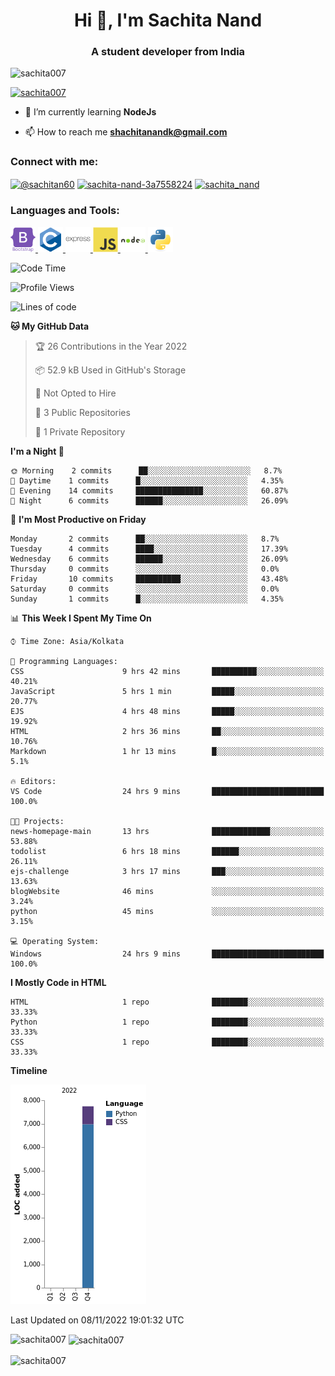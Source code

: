 <h1 align="center">Hi 👋, I'm Sachita Nand</h1>
<h3 align="center">A student developer from India</h3>

<p align="left"> <img src="https://komarev.com/ghpvc/?username=sachita007&label=Profile%20views&color=0e75b6&style=flat" alt="sachita007" /> </p>

<p align="left"> <a href="https://github.com/ryo-ma/github-profile-trophy"><img src="https://github-profile-trophy.vercel.app/?username=sachita007" alt="sachita007" /></a> </p>

- 🌱 I’m currently learning **NodeJs**

- 📫 How to reach me **shachitanandk@gmail.com**

<h3 align="left">Connect with me:</h3>
<p align="left">
<a href="https://twitter.com/@sachitan60" target="blank"><img align="center" src="https://raw.githubusercontent.com/rahuldkjain/github-profile-readme-generator/master/src/images/icons/Social/twitter.svg" alt="@sachitan60" height="30" width="40" /></a>
<a href="https://linkedin.com/in/sachita-nand-3a7558224" target="blank"><img align="center" src="https://raw.githubusercontent.com/rahuldkjain/github-profile-readme-generator/master/src/images/icons/Social/linked-in-alt.svg" alt="sachita-nand-3a7558224" height="30" width="40" /></a>
<a href="https://instagram.com/sachita_nand" target="blank"><img align="center" src="https://raw.githubusercontent.com/rahuldkjain/github-profile-readme-generator/master/src/images/icons/Social/instagram.svg" alt="sachita_nand" height="30" width="40" /></a>
</p>

<h3 align="left">Languages and Tools:</h3>
<p align="left"> <a href="https://getbootstrap.com" target="_blank" rel="noreferrer"> <img src="https://raw.githubusercontent.com/devicons/devicon/master/icons/bootstrap/bootstrap-plain-wordmark.svg" alt="bootstrap" width="40" height="40"/> </a> <a href="https://www.cprogramming.com/" target="_blank" rel="noreferrer"> <img src="https://raw.githubusercontent.com/devicons/devicon/master/icons/c/c-original.svg" alt="c" width="40" height="40"/> </a> <a href="https://expressjs.com" target="_blank" rel="noreferrer"> <img src="https://raw.githubusercontent.com/devicons/devicon/master/icons/express/express-original-wordmark.svg" alt="express" width="40" height="40"/> </a> <a href="https://developer.mozilla.org/en-US/docs/Web/JavaScript" target="_blank" rel="noreferrer"> <img src="https://raw.githubusercontent.com/devicons/devicon/master/icons/javascript/javascript-original.svg" alt="javascript" width="40" height="40"/> </a> <a href="https://nodejs.org" target="_blank" rel="noreferrer"> <img src="https://raw.githubusercontent.com/devicons/devicon/master/icons/nodejs/nodejs-original-wordmark.svg" alt="nodejs" width="40" height="40"/> </a> <a href="https://www.python.org" target="_blank" rel="noreferrer"> <img src="https://raw.githubusercontent.com/devicons/devicon/master/icons/python/python-original.svg" alt="python" width="40" height="40"/> </a> </p>

<!--START_SECTION:waka-->
![Code Time](http://img.shields.io/badge/Code%20Time-115%20hrs%209%20mins-blue)

![Profile Views](http://img.shields.io/badge/Profile%20Views-110-blue)

![Lines of code](https://img.shields.io/badge/From%20Hello%20World%20I%27ve%20Written-8%20Thousand%20lines%20of%20code-blue)

**🐱 My GitHub Data** 

> 🏆 26 Contributions in the Year 2022
 > 
> 📦 52.9 kB Used in GitHub's Storage 
 > 
> 🚫 Not Opted to Hire
 > 
> 📜 3 Public Repositories 
 > 
> 🔑 1 Private Repository 
 > 
**I'm a Night 🦉** 

```text
🌞 Morning    2 commits      ██░░░░░░░░░░░░░░░░░░░░░░░   8.7% 
🌆 Daytime    1 commits      █░░░░░░░░░░░░░░░░░░░░░░░░   4.35% 
🌃 Evening    14 commits     ███████████████░░░░░░░░░░   60.87% 
🌙 Night      6 commits      ██████░░░░░░░░░░░░░░░░░░░   26.09%

```
📅 **I'm Most Productive on Friday** 

```text
Monday       2 commits      ██░░░░░░░░░░░░░░░░░░░░░░░   8.7% 
Tuesday      4 commits      ████░░░░░░░░░░░░░░░░░░░░░   17.39% 
Wednesday    6 commits      ██████░░░░░░░░░░░░░░░░░░░   26.09% 
Thursday     0 commits      ░░░░░░░░░░░░░░░░░░░░░░░░░   0.0% 
Friday       10 commits     ██████████░░░░░░░░░░░░░░░   43.48% 
Saturday     0 commits      ░░░░░░░░░░░░░░░░░░░░░░░░░   0.0% 
Sunday       1 commits      █░░░░░░░░░░░░░░░░░░░░░░░░   4.35%

```


📊 **This Week I Spent My Time On** 

```text
⌚︎ Time Zone: Asia/Kolkata

💬 Programming Languages: 
CSS                      9 hrs 42 mins       ██████████░░░░░░░░░░░░░░░   40.21% 
JavaScript               5 hrs 1 min         █████░░░░░░░░░░░░░░░░░░░░   20.77% 
EJS                      4 hrs 48 mins       █████░░░░░░░░░░░░░░░░░░░░   19.92% 
HTML                     2 hrs 36 mins       ██░░░░░░░░░░░░░░░░░░░░░░░   10.76% 
Markdown                 1 hr 13 mins        █░░░░░░░░░░░░░░░░░░░░░░░░   5.1%

🔥 Editors: 
VS Code                  24 hrs 9 mins       █████████████████████████   100.0%

🐱‍💻 Projects: 
news-homepage-main       13 hrs              █████████████░░░░░░░░░░░░   53.88% 
todolist                 6 hrs 18 mins       ██████░░░░░░░░░░░░░░░░░░░   26.11% 
ejs-challenge            3 hrs 17 mins       ███░░░░░░░░░░░░░░░░░░░░░░   13.63% 
blogWebsite              46 mins             ░░░░░░░░░░░░░░░░░░░░░░░░░   3.24% 
python                   45 mins             ░░░░░░░░░░░░░░░░░░░░░░░░░   3.15%

💻 Operating System: 
Windows                  24 hrs 9 mins       █████████████████████████   100.0%

```

**I Mostly Code in HTML** 

```text
HTML                     1 repo              ████████░░░░░░░░░░░░░░░░░   33.33% 
Python                   1 repo              ████████░░░░░░░░░░░░░░░░░   33.33% 
CSS                      1 repo              ████████░░░░░░░░░░░░░░░░░   33.33%

```


**Timeline**

![Chart not found](https://raw.githubusercontent.com/Sachita007/Sachita007/main/charts/bar_graph.png) 


 Last Updated on 08/11/2022 19:01:32 UTC
<!--END_SECTION:waka-->

<p><img align="left" src="https://github-readme-stats.vercel.app/api/top-langs?username=sachita007&show_icons=true&locale=en&layout=compact" alt="sachita007" /></p>

<p>&nbsp;<img align="center" src="https://github-readme-stats.vercel.app/api?username=sachita007&show_icons=true&locale=en" alt="sachita007" /></p>

<p><img align="center" src="https://github-readme-streak-stats.herokuapp.com/?user=sachita007&" alt="sachita007" /></p>


